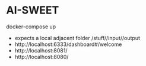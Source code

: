 # AI-SWEET
docker-compose up

- expects a local adjacent folder /stuff//input//output
- http://localhost:6333/dashboard#/welcome
- http://localhost:8081/
- http://localhost:8080/
